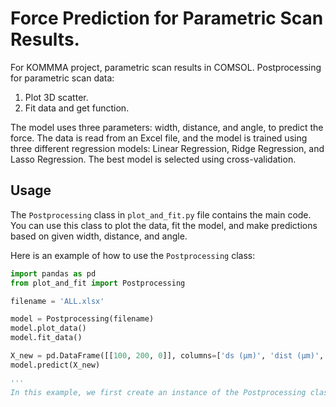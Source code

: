 # Force Prediction for Parametric Scan Results.

For KOMMMA project, parametric scan results in COMSOL. 
Postprocessing for parametric scan data: 
  1. Plot 3D scatter.
  2. Fit data and get function.

The model uses three parameters: width, distance, and angle, to predict the force. The data is read from an Excel file, and the model is trained using three different regression models: Linear Regression, Ridge Regression, and Lasso Regression. The best model is selected using cross-validation.

## Usage

The `Postprocessing` class in `plot_and_fit.py` file contains the main code. You can use this class to plot the data, fit the model, and make predictions based on given width, distance, and angle.

Here is an example of how to use the `Postprocessing` class:

```python
import pandas as pd
from plot_and_fit import Postprocessing

filename = 'ALL.xlsx'

model = Postprocessing(filename)
model.plot_data()
model.fit_data()

X_new = pd.DataFrame([[100, 200, 0]], columns=['ds (µm)', 'dist (µm)', 'theta (deg)'])
model.predict(X_new)

'''
In this example, we first create an instance of the Postprocessing class by passing the path of the Excel file. Then, we call the plot_data method to plot the data, the fit_data method to fit the model, and the predict method to make predictions.
